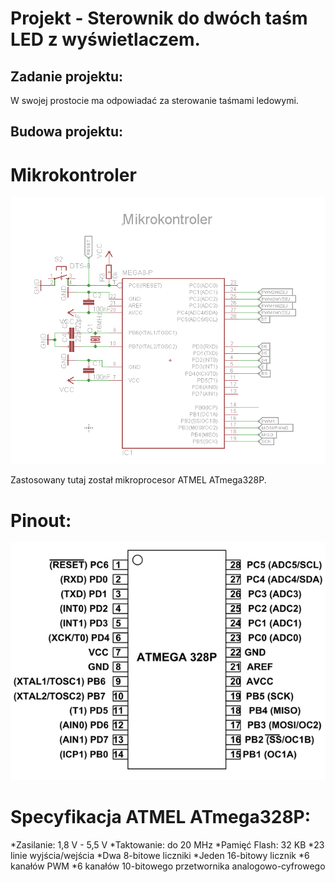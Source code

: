 # Projekt - Sterownik do dwóch taśm LED z wyświetlaczem.

## Zadanie projektu:
W swojej prostocie ma odpowiadać za sterowanie taśmami ledowymi.

## Budowa projektu:
# Mikrokontroler
![](https://github.com/suronomo/projektTM/blob/6d0f4b5464e575dd86a42b8a53a452ddc73a3d90/fotografie/Mikrokontroler.PNG)

Zastosowany tutaj został mikroprocesor ATMEL ATmega328P.
# Pinout:
![](https://github.com/suronomo/projektTM/blob/46760b7d7dbde397f36da126a4406366f73b8289/fotografie/Pinout.png)
# Specyfikacja ATMEL ATmega328P:
*Zasilanie: 1,8 V - 5,5 V 
*Taktowanie: do 20 MHz
*Pamięć Flash: 32 KB
*23 linie wyjścia/wejścia
*Dwa 8-bitowe liczniki 
*Jeden 16-bitowy licznik
*6 kanałów PWM
*6 kanałów 10-bitowego przetwornika analogowo-cyfrowego
